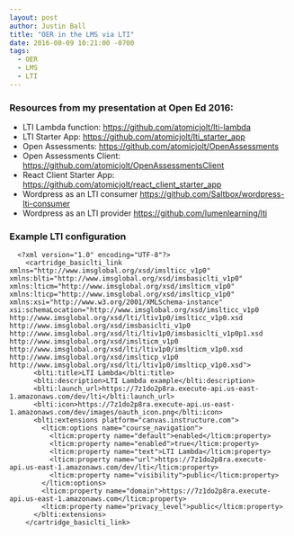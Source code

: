 ```yaml
---
layout: post
author: Justin Ball
title: "OER in the LMS via LTI"
date: 2016-00-09 10:21:00 -0700
tags:
  - OER
  - LMS
  - LTI
---
```


<h3>Resources from my presentation at Open Ed 2016:</h3>
<ul>
  <li>LTI Lambda function: <a href="https://github.com/atomicjolt/lti-lambda">https://github.com/atomicjolt/lti-lambda</a></li>
  <li>LTI Starter App: <a href="https://github.com/atomicjolt/lti_starter_app">https://github.com/atomicjolt/lti_starter_app</a></li>
  <li>Open Assessments: <a href="https://github.com/atomicjolt/OpenAssessments">https://github.com/atomicjolt/OpenAssessments</a></li>
  <li>Open Assessments Client: <a href="https://github.com/atomicjolt/OpenAssessmentsClient">https://github.com/atomicjolt/OpenAssessmentsClient</a></li>
  <li>React Client Starter App: <a href="https://github.com/atomicjolt/react_client_starter_app">https://github.com/atomicjolt/react_client_starter_app</a></li>
  <li>Wordpress as an LTI consumer <a href="https://github.com/Saltbox/wordpress-lti-consumer">https://github.com/Saltbox/wordpress-lti-consumer</a></li>
  <li>Wordpress as an LTI provider <a href="https://github.com/lumenlearning/lti">https://github.com/lumenlearning/lti</a></li>
</ul>

<h3>Example LTI configuration</h3>

```
  <?xml version="1.0" encoding="UTF-8"?>
    <cartridge_basiclti_link xmlns="http://www.imsglobal.org/xsd/imslticc_v1p0" xmlns:blti="http://www.imsglobal.org/xsd/imsbasiclti_v1p0" xmlns:lticm="http://www.imsglobal.org/xsd/imslticm_v1p0" xmlns:lticp="http://www.imsglobal.org/xsd/imslticp_v1p0" xmlns:xsi="http://www.w3.org/2001/XMLSchema-instance" xsi:schemaLocation="http://www.imsglobal.org/xsd/imslticc_v1p0 http://www.imsglobal.org/xsd/lti/ltiv1p0/imslticc_v1p0.xsd http://www.imsglobal.org/xsd/imsbasiclti_v1p0 http://www.imsglobal.org/xsd/lti/ltiv1p0/imsbasiclti_v1p0p1.xsd http://www.imsglobal.org/xsd/imslticm_v1p0 http://www.imsglobal.org/xsd/lti/ltiv1p0/imslticm_v1p0.xsd http://www.imsglobal.org/xsd/imslticp_v1p0 http://www.imsglobal.org/xsd/lti/ltiv1p0/imslticp_v1p0.xsd">
      <blti:title>LTI Lambda</blti:title>
      <blti:description>LTI Lambda example</blti:description>
      <blti:launch_url>https://7z1do2p8ra.execute-api.us-east-1.amazonaws.com/dev/lti</blti:launch_url>
      <blti:icon>https://7z1do2p8ra.execute-api.us-east-1.amazonaws.com/dev/images/oauth_icon.png</blti:icon>
      <blti:extensions platform="canvas.instructure.com">
        <lticm:options name="course_navigation">
          <lticm:property name="default">enabled</lticm:property>
          <lticm:property name="enabled">true</lticm:property>
          <lticm:property name="text">LTI Lambda</lticm:property>
          <lticm:property name="url">https://7z1do2p8ra.execute-api.us-east-1.amazonaws.com/dev/lti</lticm:property>
          <lticm:property name="visibility">public</lticm:property>
        </lticm:options>
        <lticm:property name="domain">https://7z1do2p8ra.execute-api.us-east-1.amazonaws.com</lticm:property>
        <lticm:property name="privacy_level">public</lticm:property>
      </blti:extensions>
    </cartridge_basiclti_link>
  ```